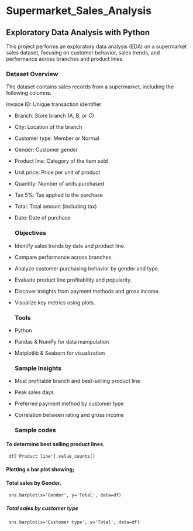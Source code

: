 # Supermarket_Sales_Analysis

## Exploratory Data Analysis with Python

This project performs an exploratory data analysis (EDA) on a supermarket sales dataset, focusing on customer behavior, sales trends, and performance across branches and product lines.
### Dataset Overview

The dataset contains sales records from a supermarket, including the following columns:

Invoice ID: Unique transaction identifier
- Branch: Store branch (A, B, or C)
- City: Location of the branch
- Customer type: Member or Normal
- Gender: Customer gender
- Product line: Category of the item sold
- Unit price: Price per unit of product
- Quantity: Number of units purchased
- Tax 5%: Tax applied to the purchase
- Total: Total amount (including tax)
- Date: Date of purchase

  ### Objectives
- Identify sales trends by date and product line.
- Compare performance across branches.
- Analyze customer purchasing behavior by gender and type.
- Evaluate product line profitability and popularity.
- Discover insights from payment methods and gross income.
- Visualize key metrics using plots.

  ### Tools
- Python
- Pandas & NumPy for data manipulation
- Matplotlib & Seaborn for visualization

   ### Sample Insights
- Most profitable branch and best-selling product line
- Peak sales days
- Preferred payment method by customer type
- Correlation between rating and gross income

  ### Sample codes

 #### To determine best selling product lines.
  
     df['Product line'].value_counts()

 #### Plotting a bar plot showing;

  #### Total sales by Gender.

     sns.barplot(x='Gender', y='Total', data=df)

  ##### Total sales by customer type

     sns.barplot(x='Customer type', y='Total', data=df)


  
